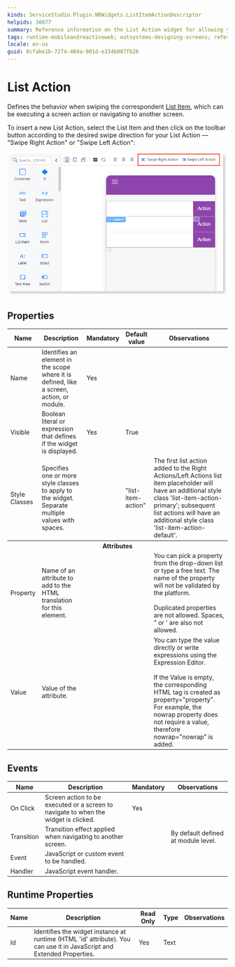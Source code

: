 ```yaml
---
kinds: ServiceStudio.Plugin.NRWidgets.ListItemActionDescriptor
helpids: 30077
summary: Reference information on the List Action widget for allowing you to define the behavior when swiping the correspondent List Item, which can be executing a screen action or navigating to another screen.
tags: runtime-mobileandreactiveweb; outsystems-designing-screens; reference; designing-screens; list-action-widget; list-item-swipe
locale: en-us
guid: 0cfabe1b-7274-404a-901d-e334b007fb26
---
```


# List Action


Defines the behavior when swiping the correspondent [List Item](ServiceStudio.Plugin.NRWidgets.ListItem.final.md), which can be executing a screen action or navigating to another screen.

To insert a new List Action, select the List Item and then click on the toolbar button according to the desired swipe direction for your List Action &#8212; "Swipe Right Action" or "Swipe Left Action":

![](<images/list-action-toolbar-buttons.png>)

## Properties

<table markdown="1">
<thead>
<tr>
<th>Name</th>
<th>Description</th>
<th>Mandatory</th>
<th>Default value</th>
<th>Observations</th>
</tr>
</thead>
<tbody>
<tr>
<td title="Name">Name</td>
<td>Identifies an element in the scope where it is defined, like a screen, action, or module.</td>
<td>Yes</td>
<td></td>
<td></td>
</tr>
<tr>
<td title="Visible">Visible</td>
<td>Boolean literal or expression that defines if the widget is displayed.</td>
<td>Yes</td>
<td>True</td>
<td></td>
</tr>
<tr>
<td title="Style">Style Classes</td>
<td>Specifies one or more style classes to apply to the widget. Separate multiple values with spaces.</td>
<td></td>
<td>"list-item-action"</td>
<td>The first list action added to the Right Actions/Left Actions list item placeholder will have an additional style class 'list-item-action-primary'; subsequent list actions will have an additional style class 'list-item-action-default'.</td>
</tr>
<tr >
<th colspan="5">Attributes</th>
</tr>
<tr>
<td title="Property">Property</td>
<td>Name of an attribute to add to the HTML translation for this element.</td>
<td></td>
<td></td>
<td>You can pick a property from the drop-down list or type a free text. The name of the property will not be validated by the platform.<br/><br/>Duplicated properties are not allowed. Spaces, " or ' are also not allowed.</td>
</tr>
<tr>
<td title="Value">Value</td>
<td>Value of the attribute.</td>
<td></td>
<td></td>
<td>You can type the value directly or write expressions using the Expression Editor.<br/><br/>If the Value is empty, the corresponding HTML tag is created as property="property". For example, the nowrap property does not require a value, therefore nowrap="nowrap" is added.</td>
</tr>
</tbody>
</table>

## Events

<table markdown="1">
<thead>
<tr>
<th>Name</th>
<th>Description</th>
<th>Mandatory</th>
<th>Observations</th>
</tr>
</thead>
<tbody>
<tr>
<td title="OnClick">On Click</td>
<td>Screen action to be executed or a screen to navigate to when the widget is clicked.</td>
<td>Yes</td>
<td></td>
</tr>
<tr>
<td title="Transition">Transition</td>
<td>Transition effect applied when navigating to another screen.</td>
<td></td>
<td>By default defined at module level.</td>
</tr>
<tr>
<td title="EventName">Event</td>
<td>JavaScript or custom event to be handled.</td>
<td></td>
<td></td>
</tr>
<tr>
<td title="Handler">Handler</td>
<td>JavaScript event handler.</td>
<td></td>
<td></td>
</tr>
</tbody>
</table>

## Runtime Properties

<table markdown="1">
<thead>
<tr>
<th>Name</th>
<th>Description</th>
<th>Read Only</th>
<th>Type</th>
<th>Observations</th>
</tr>
</thead>
<tbody>
<tr>
<td>Id</td>
<td>Identifies the widget instance at runtime (HTML 'id' attribute). You can use it in JavaScript and Extended Properties.</td>
<td>Yes</td>
<td>Text</td>
<td></td>
</tr>
</tbody>
</table>

